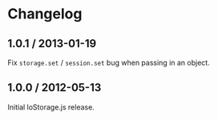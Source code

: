 # Changelog

## 1.0.1 / 2013-01-19

Fix `storage.set` / `session.set` bug when passing in an object.

## 1.0.0 / 2012-05-13

Initial loStorage.js release.